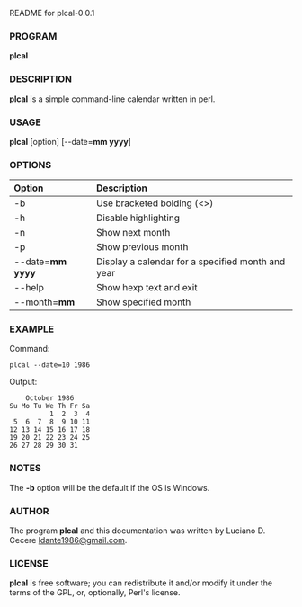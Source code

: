 README for plcal-0.0.1

### PROGRAM

**plcal**

### DESCRIPTION

**plcal** is a simple command-line calendar written in perl.

### USAGE

**plcal** [option] [--date=**mm yyyy**]

### OPTIONS

| Option | Description     |
| :------------- | :------------- |
| -b   | Use bracketed bolding (<>)  |
| -h   | Disable highlighting   |
| -n   | Show next month  |
| -p   | Show previous month
| --date=**mm yyyy**       | Display a calendar for a specified month and year       |
| --help  | Show hexp text and exit  |
| --month=**mm**           | Show specified month  |

### EXAMPLE

Command:

```
plcal --date=10 1986
```

Output:
```
    October 1986
Su Mo Tu We Th Fr Sa
          1  2  3  4
 5  6  7  8  9 10 11
12 13 14 15 16 17 18
19 20 21 22 23 24 25
26 27 28 29 30 31    

```

### NOTES

The **-b** option will be the default if the OS is Windows.

### AUTHOR

The program **plcal** and this documentation was written by Luciano D. Cecere <ldante1986@gmail.com>.

### LICENSE

**plcal** is free software; you can redistribute it and/or modify it under the terms of the GPL, or, optionally, Perl's license.
